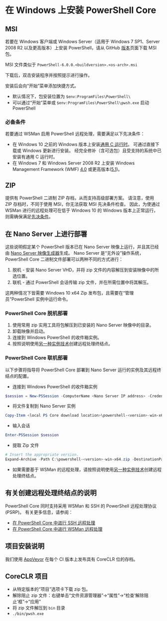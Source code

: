 # <a name="installing-powershell-core-on-windows"></a>在 Windows 上安装 PowerShell Core

## <a name="msi"></a>MSI

若要在 Windows 客户端或 Windows Server（适用于 Windows 7 SP1、Server 2008 R2 以及更高版本）上安装 PowerShell，请从 GitHub [版本][]页面下载 MSI 包。

MSI 文件类似于 `PowerShell-6.0.0.<buildversion>.<os-arch>.msi`
<!-- TODO: should be updated to point to the Download Center as well -->

下载后，双击安装程序并按照提示进行操作。

安装后会向“开始”菜单添加快捷方式。

* 默认情况下，包安装位置为 `$env:ProgramFiles\PowerShell\`
* 可以通过“开始”菜单或 `$env:ProgramFiles\PowerShell\pwsh.exe` 启动 PowerShell

### <a name="prerequisites"></a>必备条件

若要通过 WSMan 启用 PowerShell 远程处理，需要满足以下先决条件：

* 在 Windows 10 之前的 Windows 版本上安装[通用 C 运行时](https://www.microsoft.com/download/details.aspx?id=50410)。
  可通过直接下载或 Windows 更新进行安装。
  经完全修补（含可选包）且受支持的系统中已安装有通用 C 运行时。
* 在 Windows 7 和 Windows Server 2008 R2 上安装 Windows Management Framework (WMF) [4.0](https://www.microsoft.com/download/details.aspx?id=40855) 或更高版本([5.1](https://www.microsoft.com/download/details.aspx?id=54616))。

## <a name="zip"></a>ZIP

提供有 PowerShell 二进制 ZIP 存档，从而支持高级部署方案。
请注意，使用 ZIP 存档时，不同于使用 MSI，你无法获取 MSI 先决条件检查。
因此，为使通过 WSMan 进行的远程处理可在低于 Windows 10 的 Windows 版本上正常运行，则需确保满足[先决条件](#prerequisites)。

## <a name="deploying-on-nano-server"></a>在 Nano Server 上进行部署

这些说明假定某个 PowerShell 版本已在 Nano Server 映像上运行，并且其已经由 [Nano Server 映像生成器](https://technet.microsoft.com/windows-server-docs/get-started/deploy-nano-server)生成。
Nano Server 是“无外设”操作系统，PowerShell Core 二进制文件部署可以两种不同的方式进行：

1. 脱机 - 安装 Nano Server VHD，并将 zip 文件的内容解压到安装映像中的所选位置。
1. 联机 - 通过 PowerShell 会话传输 zip 文件，并在所需位置中将其解压。

这两种情况下皆需要 Windows 10 x64 Zip 发布包，且需要在“管理员”PowerShell 实例中运行命令。

### <a name="offline-deployment-of-powershell-core"></a>PowerShell Core 脱机部署

1. 使用常用 zip 实用工具将包解压到已安装的 Nano Server 映像中的目录。
1. 卸载映像并启动。
1. 连接到 Windows PowerShell 的收件箱实例。
1. 按照说明使用[另一种实例技术](#executed-by-another-instance-of-powershell-on-behalf-of-the-instance-that-it-will-register)创建远程处理终结点。

### <a name="online-deployment-of-powershell-core"></a>PowerShell Core 联机部署

以下步骤将指导将 PowerShell Core 部署到 Nano Server 运行的实例及其远程终结点的配置。

* 连接到 Windows PowerShell 的收件箱实例

```powershell
$session = New-PSSession -ComputerName <Nano Server IP address> -Credential <An Administrator account on the system>
```

* 将文件复制到 Nano Server 实例

```powershell
Copy-Item <local PS Core download location>\powershell-<version>-win-x64.zip c:\ -ToSession $session
```

* 输入会话

```powershell
Enter-PSSession $session
```

* 提取 Zip 文件

```powershell
# Insert the appropriate version.
Expand-Archive -Path C:\powershell-<version>-win-x64.zip -DestinationPath "C:\PowerShellCore_<version>"
```

* 如果需要基于 WSMan 的远程处理，请按照说明使用[另一种实例技术](../core-powershell/WSMan-Remoting-in-PowerShell-Core.md#executed-by-another-instance-of-powershell-on-behalf-of-the-instance-that-it-will-register)创建远程处理终结点。

## <a name="instructions-to-create-a-remoting-endpoint"></a>有关创建远程处理终结点的说明

PowerShell Core 同时支持采用 WSMan 和 SSH 的 PowerShell 远程处理协议 (PSRP)。 有关更多信息，请参阅：

* [在 PowerShell Core 中进行 SSH 远程处理][ssh-remoting]
* [在 PowerShell Core 中进行 WSMan 远程处理][wsman-remoting]

## <a name="artifact-installation-instructions"></a>项目安装说明

我们使用 [AppVeyor][] 在每个 CI 版本上发布具有 CoreCLR 位的存档。

## <a name="coreclr-artifacts"></a>CoreCLR 项目

* 从特定版本的“项目”选项卡下载 zip 包。
* 解除阻止 zip 文件：右键单击“文件资源管理器”->“属性”->“检查‘解除阻止’框”->“应用”
* 将 zip 文件解压到 `bin` 目录
* `./bin/pwsh.exe`

<!-- [download-center]: TODO -->
[版本]: https://github.com/PowerShell/PowerShell/releases
[signing]: ../../tools/Sign-Package.ps1
[ssh-remoting]: ../core-powershell/SSH-Remoting-in-PowerShell-Core.md
[wsman-remoting]: ../core-powershell/WSMan-Remoting-in-PowerShell-Core.md
[AppVeyor]: https://ci.appveyor.com/project/PowerShell/powershell
